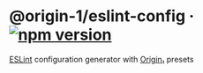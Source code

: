 # @origin-1/eslint-config · [![npm version][npm badge]][npm url]

[ESLint](https://eslint.org/) configuration generator with [Origin₁](https://github.com/origin-1) presets

[npm badge]:
https://badge.fury.io/js/@origin-1%2Feslint-config.svg

[npm url]:
https://www.npmjs.com/package/@origin-1/eslint-config
